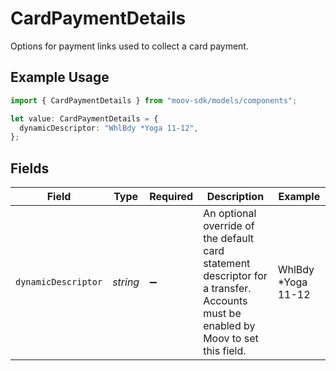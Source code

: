 # CardPaymentDetails

Options for payment links used to collect a card payment.

## Example Usage

```typescript
import { CardPaymentDetails } from "moov-sdk/models/components";

let value: CardPaymentDetails = {
  dynamicDescriptor: "WhlBdy *Yoga 11-12",
};
```

## Fields

| Field                                                                                                                             | Type                                                                                                                              | Required                                                                                                                          | Description                                                                                                                       | Example                                                                                                                           |
| --------------------------------------------------------------------------------------------------------------------------------- | --------------------------------------------------------------------------------------------------------------------------------- | --------------------------------------------------------------------------------------------------------------------------------- | --------------------------------------------------------------------------------------------------------------------------------- | --------------------------------------------------------------------------------------------------------------------------------- |
| `dynamicDescriptor`                                                                                                               | *string*                                                                                                                          | :heavy_minus_sign:                                                                                                                | An optional override of the default card statement descriptor for a transfer. Accounts must be enabled by Moov to set this field. | WhlBdy *Yoga 11-12                                                                                                                |